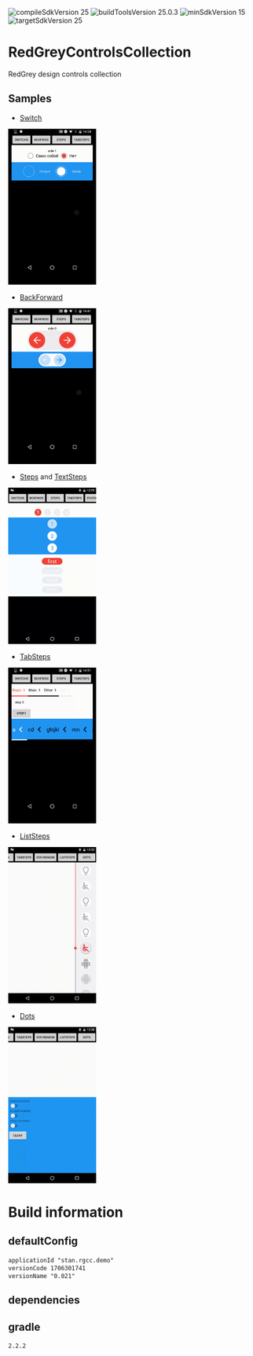 ![compileSdkVersion 25](https://img.shields.io/badge/compileSdkVersion-25-yellow.svg?style=true) ![buildToolsVersion 25.0.3](https://img.shields.io/badge/buildToolsVersion-25.0.3-blue.svg?style=true) ![minSdkVersion 15](https://img.shields.io/badge/minSdkVersion-15-red.svg?style=true) ![targetSdkVersion 25](https://img.shields.io/badge/targetSdkVersion-25-green.svg?style=true)

# RedGreyControlsCollection
RedGrey design controls collection

## Samples

- [Switch](https://github.com/StanleyDevelop/RedGreyControlsCollection/blob/master/java/stan/rgcc/demo/ui/views/Switch.java)

<img src="media/switches_sample.gif" width="179" height="317" />

- [BackForward](https://github.com/StanleyDevelop/RedGreyControlsCollection/blob/master/java/stan/rgcc/demo/ui/views/BackForward.java)

<img src="media/backforward_sample.gif" width="179" height="317" />

- [Steps](https://github.com/StanleyDevelop/RedGreyControlsCollection/blob/master/java/stan/rgcc/demo/ui/views/Steps.java) and [TextSteps](https://github.com/StanleyDevelop/RedGreyControlsCollection/blob/master/java/stan/rgcc/demo/ui/views/TextSteps.java)

<img src="media/steps_sample.gif" width="179" height="318" />

- [TabSteps](https://github.com/StanleyDevelop/RedGreyControlsCollection/blob/master/java/stan/rgcc/demo/ui/views/TabSteps.java)

<img src="media/tabsteps_sample.gif" width="179" height="317" />

- [ListSteps](https://github.com/StanleyDevelop/RedGreyControlsCollection/blob/master/java/stan/rgcc/demo/ui/views/ListSteps.java)

<img src="media/liststeps_sample.gif" width="179" height="318" />

- [Dots](https://github.com/StanleyDevelop/RedGreyControlsCollection/blob/master/java/stan/rgcc/demo/ui/views/Dots.java)

<img src="media/dots_sample.gif" width="179" height="318" />

# Build information
## defaultConfig
	applicationId "stan.rgcc.demo"
	versionCode 1706301741
	versionName "0.021"
## dependencies
## gradle
    2.2.2